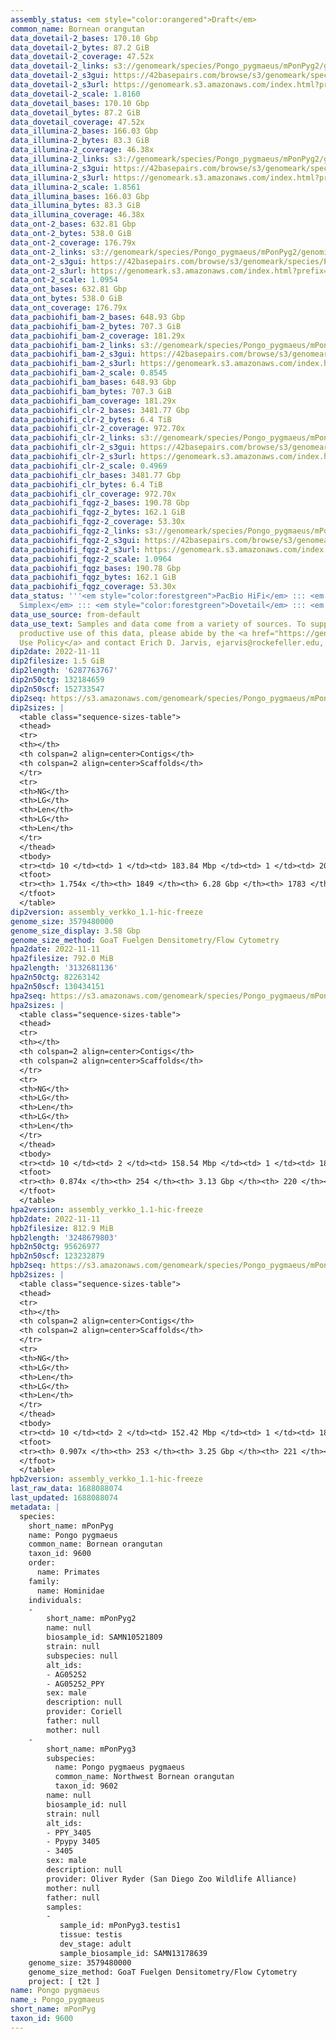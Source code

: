 ```yaml
---
assembly_status: <em style="color:orangered">Draft</em>
common_name: Bornean orangutan
data_dovetail-2_bases: 170.10 Gbp
data_dovetail-2_bytes: 87.2 GiB
data_dovetail-2_coverage: 47.52x
data_dovetail-2_links: s3://genomeark/species/Pongo_pygmaeus/mPonPyg2/genomic_data/dovetail/<br>
data_dovetail-2_s3gui: https://42basepairs.com/browse/s3/genomeark/species/Pongo_pygmaeus/mPonPyg2/genomic_data/dovetail/
data_dovetail-2_s3url: https://genomeark.s3.amazonaws.com/index.html?prefix=species/Pongo_pygmaeus/mPonPyg2/genomic_data/dovetail/
data_dovetail-2_scale: 1.8160
data_dovetail_bases: 170.10 Gbp
data_dovetail_bytes: 87.2 GiB
data_dovetail_coverage: 47.52x
data_illumina-2_bases: 166.03 Gbp
data_illumina-2_bytes: 83.3 GiB
data_illumina-2_coverage: 46.38x
data_illumina-2_links: s3://genomeark/species/Pongo_pygmaeus/mPonPyg2/genomic_data/illumina/<br>
data_illumina-2_s3gui: https://42basepairs.com/browse/s3/genomeark/species/Pongo_pygmaeus/mPonPyg2/genomic_data/illumina/
data_illumina-2_s3url: https://genomeark.s3.amazonaws.com/index.html?prefix=species/Pongo_pygmaeus/mPonPyg2/genomic_data/illumina/
data_illumina-2_scale: 1.8561
data_illumina_bases: 166.03 Gbp
data_illumina_bytes: 83.3 GiB
data_illumina_coverage: 46.38x
data_ont-2_bases: 632.81 Gbp
data_ont-2_bytes: 538.0 GiB
data_ont-2_coverage: 176.79x
data_ont-2_links: s3://genomeark/species/Pongo_pygmaeus/mPonPyg2/genomic_data/ont/<br>
data_ont-2_s3gui: https://42basepairs.com/browse/s3/genomeark/species/Pongo_pygmaeus/mPonPyg2/genomic_data/ont/
data_ont-2_s3url: https://genomeark.s3.amazonaws.com/index.html?prefix=species/Pongo_pygmaeus/mPonPyg2/genomic_data/ont/
data_ont-2_scale: 1.0954
data_ont_bases: 632.81 Gbp
data_ont_bytes: 538.0 GiB
data_ont_coverage: 176.79x
data_pacbiohifi_bam-2_bases: 648.93 Gbp
data_pacbiohifi_bam-2_bytes: 707.3 GiB
data_pacbiohifi_bam-2_coverage: 181.29x
data_pacbiohifi_bam-2_links: s3://genomeark/species/Pongo_pygmaeus/mPonPyg2/genomic_data/pacbio_hifi/<br>
data_pacbiohifi_bam-2_s3gui: https://42basepairs.com/browse/s3/genomeark/species/Pongo_pygmaeus/mPonPyg2/genomic_data/pacbio_hifi/
data_pacbiohifi_bam-2_s3url: https://genomeark.s3.amazonaws.com/index.html?prefix=species/Pongo_pygmaeus/mPonPyg2/genomic_data/pacbio_hifi/
data_pacbiohifi_bam-2_scale: 0.8545
data_pacbiohifi_bam_bases: 648.93 Gbp
data_pacbiohifi_bam_bytes: 707.3 GiB
data_pacbiohifi_bam_coverage: 181.29x
data_pacbiohifi_clr-2_bases: 3481.77 Gbp
data_pacbiohifi_clr-2_bytes: 6.4 TiB
data_pacbiohifi_clr-2_coverage: 972.70x
data_pacbiohifi_clr-2_links: s3://genomeark/species/Pongo_pygmaeus/mPonPyg2/genomic_data/pacbio_hifi/<br>
data_pacbiohifi_clr-2_s3gui: https://42basepairs.com/browse/s3/genomeark/species/Pongo_pygmaeus/mPonPyg2/genomic_data/pacbio_hifi/
data_pacbiohifi_clr-2_s3url: https://genomeark.s3.amazonaws.com/index.html?prefix=species/Pongo_pygmaeus/mPonPyg2/genomic_data/pacbio_hifi/
data_pacbiohifi_clr-2_scale: 0.4969
data_pacbiohifi_clr_bases: 3481.77 Gbp
data_pacbiohifi_clr_bytes: 6.4 TiB
data_pacbiohifi_clr_coverage: 972.70x
data_pacbiohifi_fqgz-2_bases: 190.78 Gbp
data_pacbiohifi_fqgz-2_bytes: 162.1 GiB
data_pacbiohifi_fqgz-2_coverage: 53.30x
data_pacbiohifi_fqgz-2_links: s3://genomeark/species/Pongo_pygmaeus/mPonPyg2/genomic_data/pacbio_hifi/<br>
data_pacbiohifi_fqgz-2_s3gui: https://42basepairs.com/browse/s3/genomeark/species/Pongo_pygmaeus/mPonPyg2/genomic_data/pacbio_hifi/
data_pacbiohifi_fqgz-2_s3url: https://genomeark.s3.amazonaws.com/index.html?prefix=species/Pongo_pygmaeus/mPonPyg2/genomic_data/pacbio_hifi/
data_pacbiohifi_fqgz-2_scale: 1.0964
data_pacbiohifi_fqgz_bases: 190.78 Gbp
data_pacbiohifi_fqgz_bytes: 162.1 GiB
data_pacbiohifi_fqgz_coverage: 53.30x
data_status: '''<em style="color:forestgreen">PacBio HiFi</em> ::: <em style="color:forestgreen">ONT
  Simplex</em> ::: <em style="color:forestgreen">Dovetail</em> ::: <em style="color:forestgreen">Illumina</em>'''
data_use_source: from-default
data_use_text: Samples and data come from a variety of sources. To support fair and
  productive use of this data, please abide by the <a href="https://genome10k.soe.ucsc.edu/data-use-policies/">Data
  Use Policy</a> and contact Erich D. Jarvis, ejarvis@rockefeller.edu, with any questions.
dip2date: 2022-11-11
dip2filesize: 1.5 GiB
dip2length: '6287763767'
dip2n50ctg: 132184659
dip2n50scf: 152733547
dip2seq: https://s3.amazonaws.com/genomeark/species/Pongo_pygmaeus/mPonPyg2/assembly_verkko_1.1-hic-freeze/mPonPyg2.dip.20221111.fasta.gz
dip2sizes: |
  <table class="sequence-sizes-table">
  <thead>
  <tr>
  <th></th>
  <th colspan=2 align=center>Contigs</th>
  <th colspan=2 align=center>Scaffolds</th>
  </tr>
  <tr>
  <th>NG</th>
  <th>LG</th>
  <th>Len</th>
  <th>LG</th>
  <th>Len</th>
  </tr>
  </thead>
  <tbody>
  <tr><td> 10 </td><td> 1 </td><td> 183.84 Mbp </td><td> 1 </td><td> 208.51 Mbp </td></tr><tr><td> 20 </td><td> 4 </td><td> 152.42 Mbp </td><td> 3 </td><td> 183.84 Mbp </td></tr><tr><td> 30 </td><td> 6 </td><td> 140.59 Mbp </td><td> 5 </td><td> 171.26 Mbp </td></tr><tr><td> 40 </td><td> 9 </td><td> 135.49 Mbp </td><td> 7 </td><td> 159.28 Mbp </td></tr><tr style="background-color:#cccccc;"><td> 50 </td><td> 11 </td><td style="background-color:#88ff88;"> 132.18 Mbp </td><td> 10 </td><td style="background-color:#88ff88;"> 152.73 Mbp </td></tr><tr><td> 60 </td><td> 14 </td><td> 124.33 Mbp </td><td> 12 </td><td> 140.98 Mbp </td></tr><tr><td> 70 </td><td> 17 </td><td> 113.11 Mbp </td><td> 15 </td><td> 136.96 Mbp </td></tr><tr><td> 80 </td><td> 21 </td><td> 98.71 Mbp </td><td> 17 </td><td> 135.49 Mbp </td></tr><tr><td> 90 </td><td> 24 </td><td> 95.63 Mbp </td><td> 20 </td><td> 130.80 Mbp </td></tr><tr><td> 100 </td><td> 28 </td><td> 82.26 Mbp </td><td> 23 </td><td> 120.90 Mbp </td></tr></tbody>
  <tfoot>
  <tr><th> 1.754x </th><th> 1849 </th><th> 6.28 Gbp </th><th> 1783 </th><th> 6.29 Gbp </th></tr>
  </tfoot>
  </table>
dip2version: assembly_verkko_1.1-hic-freeze
genome_size: 3579480000
genome_size_display: 3.58 Gbp
genome_size_method: GoaT Fuelgen Densitometry/Flow Cytometry
hpa2date: 2022-11-11
hpa2filesize: 792.0 MiB
hpa2length: '3132681136'
hpa2n50ctg: 82263142
hpa2n50scf: 130434151
hpa2seq: https://s3.amazonaws.com/genomeark/species/Pongo_pygmaeus/mPonPyg2/assembly_verkko_1.1-hic-freeze/mPonPyg2.hap1.20221111.fasta.gz
hpa2sizes: |
  <table class="sequence-sizes-table">
  <thead>
  <tr>
  <th></th>
  <th colspan=2 align=center>Contigs</th>
  <th colspan=2 align=center>Scaffolds</th>
  </tr>
  <tr>
  <th>NG</th>
  <th>LG</th>
  <th>Len</th>
  <th>LG</th>
  <th>Len</th>
  </tr>
  </thead>
  <tbody>
  <tr><td> 10 </td><td> 2 </td><td> 158.54 Mbp </td><td> 1 </td><td> 186.35 Mbp </td></tr><tr><td> 20 </td><td> 4 </td><td> 140.59 Mbp </td><td> 3 </td><td> 161.10 Mbp </td></tr><tr><td> 30 </td><td> 7 </td><td> 119.49 Mbp </td><td> 6 </td><td> 140.98 Mbp </td></tr><tr><td> 40 </td><td> 10 </td><td> 98.71 Mbp </td><td> 8 </td><td> 139.15 Mbp </td></tr><tr style="background-color:#cccccc;"><td> 50 </td><td> 14 </td><td style="background-color:#88ff88;"> 82.26 Mbp </td><td> 11 </td><td style="background-color:#88ff88;"> 130.43 Mbp </td></tr><tr><td> 60 </td><td> 18 </td><td> 69.79 Mbp </td><td> 14 </td><td> 113.11 Mbp </td></tr><tr><td> 70 </td><td> 24 </td><td> 56.46 Mbp </td><td> 17 </td><td> 97.83 Mbp </td></tr><tr><td> 80 </td><td> 32 </td><td> 31.83 Mbp </td><td> 22 </td><td> 67.02 Mbp </td></tr><tr><td> 90 </td><td> 0 </td><td>  </td><td> 0 </td><td>  </td></tr><tr><td> 100 </td><td> 0 </td><td>  </td><td> 0 </td><td>  </td></tr></tbody>
  <tfoot>
  <tr><th> 0.874x </th><th> 254 </th><th> 3.13 Gbp </th><th> 220 </th><th> 3.13 Gbp </th></tr>
  </tfoot>
  </table>
hpa2version: assembly_verkko_1.1-hic-freeze
hpb2date: 2022-11-11
hpb2filesize: 812.9 MiB
hpb2length: '3248679803'
hpb2n50ctg: 95626977
hpb2n50scf: 123232879
hpb2seq: https://s3.amazonaws.com/genomeark/species/Pongo_pygmaeus/mPonPyg2/assembly_verkko_1.1-hic-freeze/mPonPyg2.hap2.20221111.fasta.gz
hpb2sizes: |
  <table class="sequence-sizes-table">
  <thead>
  <tr>
  <th></th>
  <th colspan=2 align=center>Contigs</th>
  <th colspan=2 align=center>Scaffolds</th>
  </tr>
  <tr>
  <th>NG</th>
  <th>LG</th>
  <th>Len</th>
  <th>LG</th>
  <th>Len</th>
  </tr>
  </thead>
  <tbody>
  <tr><td> 10 </td><td> 2 </td><td> 152.42 Mbp </td><td> 1 </td><td> 183.84 Mbp </td></tr><tr><td> 20 </td><td> 4 </td><td> 135.49 Mbp </td><td> 3 </td><td> 161.10 Mbp </td></tr><tr><td> 30 </td><td> 7 </td><td> 124.49 Mbp </td><td> 6 </td><td> 137.87 Mbp </td></tr><tr><td> 40 </td><td> 10 </td><td> 108.64 Mbp </td><td> 8 </td><td> 136.80 Mbp </td></tr><tr style="background-color:#cccccc;"><td> 50 </td><td> 13 </td><td style="background-color:#88ff88;"> 95.63 Mbp </td><td> 11 </td><td style="background-color:#88ff88;"> 123.23 Mbp </td></tr><tr><td> 60 </td><td> 18 </td><td> 67.07 Mbp </td><td> 14 </td><td> 102.89 Mbp </td></tr><tr><td> 70 </td><td> 24 </td><td> 56.54 Mbp </td><td> 18 </td><td> 80.99 Mbp </td></tr><tr><td> 80 </td><td> 32 </td><td> 27.62 Mbp </td><td> 23 </td><td> 59.76 Mbp </td></tr><tr><td> 90 </td><td> 68 </td><td> 1.19 Mbp </td><td> 40 </td><td> 1.98 Mbp </td></tr><tr><td> 100 </td><td> 0 </td><td>  </td><td> 0 </td><td>  </td></tr></tbody>
  <tfoot>
  <tr><th> 0.907x </th><th> 253 </th><th> 3.25 Gbp </th><th> 221 </th><th> 3.25 Gbp </th></tr>
  </tfoot>
  </table>
hpb2version: assembly_verkko_1.1-hic-freeze
last_raw_data: 1688088074
last_updated: 1688088074
metadata: |
  species:
    short_name: mPonPyg
    name: Pongo pygmaeus
    common_name: Bornean orangutan
    taxon_id: 9600
    order:
      name: Primates
    family:
      name: Hominidae
    individuals:
    -
        short_name: mPonPyg2
        name: null
        biosample_id: SAMN10521809
        strain: null
        subspecies: null
        alt_ids:
        - AG05252
        - AG05252_PPY
        sex: male
        description: null
        provider: Coriell
        father: null
        mother: null
    -
        short_name: mPonPyg3
        subspecies:
          name: Pongo pygmaeus pygmaeus
          common_name: Northwest Bornean orangutan
          taxon_id: 9602
        name: null
        biosample_id: null
        strain: null
        alt_ids:
        - PPY_3405
        - Ppypy 3405
        - 3405
        sex: male
        description: null
        provider: Oliver Ryder (San Diego Zoo Wildlife Alliance)
        mother: null
        father: null
        samples:
        -
           sample_id: mPonPyg3.testis1
           tissue: testis
           dev_stage: adult
           sample_biosample_id: SAMN13178639
    genome_size: 3579480000
    genome_size_method: GoaT Fuelgen Densitometry/Flow Cytometry
    project: [ t2t ]
name: Pongo pygmaeus
name_: Pongo_pygmaeus
short_name: mPonPyg
taxon_id: 9600
---
```

